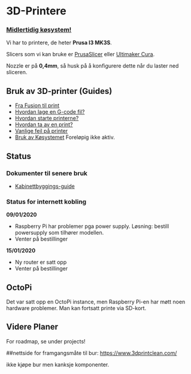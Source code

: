 # 3D-Printere
### [Midlertidig køsystem!](https://docs.google.com/document/d/1-oxqKc14jag_Qz2laUNbbtoBmCuNLyVew2syaTiFzV8/edit?usp=sharing)

Vi har to printere, de heter **Prusa I3 MK3S**.

Slicers som vi kan bruke er [PrusaSlicer](https://cdn.prusa3d.com/downloads/drivers/prusa3d_win_2_2_8.exe#_ga=2.168176611.334666038.1575547204-1800476386.1574322674) eller [Ultimaker Cura](https://ultimaker.com/software/ultimaker-cura). 

Nozzle er på **0,4mm**, så husk på å konfigurere dette når du laster ned sliceren.


## Bruk av 3D-printer (Guides)
- [Fra Fusion til print](https://github.com/robotikklinja/3d-printere/blob/master/Guide/Fra%20Fusion%20til%20print.md)
- [Hvordan lage en G-code fil?](https://github.com/robotikklinja/3d-printere/blob/master/Guide/Hvordan%20lage%20en%20G-code%20fil.md)
- [Hvordan starte printerne?](https://github.com/robotikklinja/3d-printere/blob/master/Guide/Starte%20printeren.md)
- [Hvordan ta av en print?](https://github.com/robotikklinja/3d-printere/blob/master/Guide/Ta%20av%20en%20print.md)
- [Vanlige feil på printer](https://github.com/robotikklinja/3d-printere/blob/master/Guide/Vanlige%20feil.md)
- [Bruk av Køsystemet](./QUEUE.md) Foreløpig ikke aktiv.

## Status

### Dokumenter til senere bruk
- [Kabinettbyggings-guide](https://blog.prusaprinters.org/cheap-simple-3d-printer-enclosure/)

### Status for internett kobling

**09/01/2020**

- Raspberry Pi har problemer pga power supply. Løsning: bestill powersupply som tilhører modellen.
- Venter på bestillinger

**15/01/2020**

- Ny router er satt opp
- Venter på bestillinger

## OctoPi

Det var satt opp en OctoPi instance, men Raspberry Pi-en har møtt noen hardware problemer. Man kan fortsatt printe via SD-kort.

## Videre Planer

For roadmap, se under projects!


##nettside for framgangsmåte til bur:
https://www.3dprintclean.com/

ikke kjøpe bur men kanksje komponenter. 

